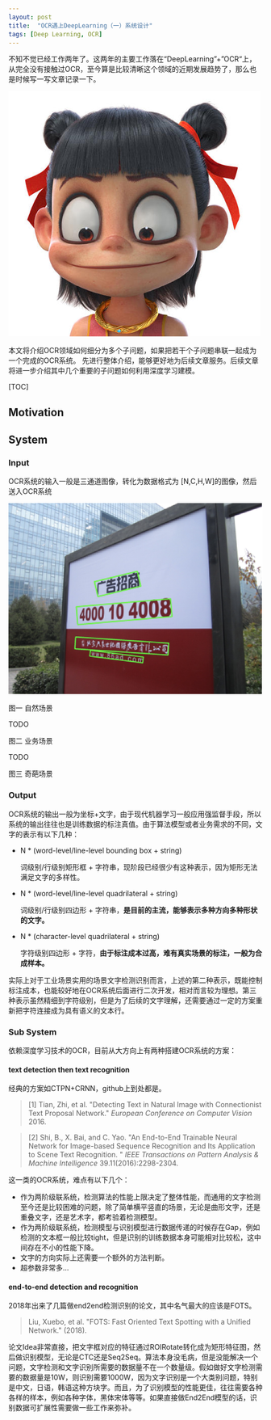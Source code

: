 ```yaml
---
layout: post
title:  "OCR遇上DeepLearning（一）系统设计"
tags: [Deep Learning, OCR]
---
```




不知不觉已经工作两年了。这两年的主要工作落在“DeepLearning”+”OCR“上，从完全没有接触过OCR，至今算是比较清晰这个领域的近期发展趋势了，那么也是时候写一写文章记录一下。

![zha3](/downloads/zha3.jpg)



本文将介绍OCR领域如何细分为多个子问题，如果把若干个子问题串联一起成为一个完成的OCR系统。
先进行整体介绍，能够更好地为后续文章服务。后续文章将进一步介绍其中几个重要的子问题如何利用深度学习建模。



[TOC]

## Motivation

### 



## System

### Input

OCR系统的输入一般是三通道图像，转化为数据格式为 [N,C,H,W]的图像，然后送入OCR系统

![2019-7-14-im1](/downloads/2019-7-14-im1.png)

图一 自然场景

TODO

图二 业务场景

TODO

图三 奇葩场景

### Output

OCR系统的输出一般为坐标+文字，由于现代机器学习一般应用强监督手段，所以系统的输出往往也是训练数据的标注真值。由于算法模型或者业务需求的不同，文字的表示有以下几种：

* N * (word-level/line-level bounding box + string)

  词级别/行级别矩形框 + 字符串，现阶段已经很少有这种表示，因为矩形无法满足文字的多样性。

* N * (word-level/line-level quadrilateral + string)

  词级别/行级别四边形 + 字符串，**是目前的主流，能够表示多种方向多种形状的文字。**

* N * (character-level quadrilateral + string)

  字符级别四边形 + 字符，**由于标注成本过高，难有真实场景的标注，一般为合成样本。**



实际上对于工业场景实用的场景文字检测识别而言，上述的第二种表示，既能控制标注成本，也能较好地在OCR系统后面进行二次开发，相对而言较为理想。第三种表示虽然精细到字符级别，但是为了后续的文字理解，还需要通过一定的方案重新把字符连接成为具有语义的文本行。

### Sub System

依赖深度学习技术的OCR，目前从大方向上有两种搭建OCR系统的方案：



#### text detection then text recognition

经典的方案如CTPN+CRNN，github上到处都是。

> [1] Tian, Zhi, et al. "Detecting Text in Natural Image with Connectionist Text Proposal Network." *European Conference on Computer Vision* 2016.

> [2] Shi, B., X. Bai, and C. Yao. "An End-to-End Trainable Neural Network for Image-based Sequence Recognition and Its Application to Scene Text Recognition. " *IEEE Transactions on Pattern Analysis & Machine Intelligence* 39.11(2016):2298-2304.

这一类的OCR系统，难点有以下几个：

* 作为两阶级联系统，检测算法的性能上限决定了整体性能，而通用的文字检测至今还是比较困难的问题，除了简单横平竖直的场景，无论是曲形文字，还是重叠文字，还是艺术字，都考验着检测模型。
* 作为两阶级联系统，检测模型与识别模型进行数据传递的时候存在Gap，例如检测的文本框一般比较tight，但是识别的训练数据本身可能相对比较松，这中间存在不小的性能下降。
* 文字的方向实际上还需要一个额外的方法判断。
* 超参数非常多...

#### end-to-end detection and recognition

2018年出来了几篇做end2end检测识别的论文，其中名气最大的应该是FOTS。

> Liu, Xuebo, et al. "FOTS: Fast Oriented Text Spotting with a Unified Network." (2018).

论文Idea非常直接，把文字框对应的特征通过ROIRotate转化成为矩形特征图，然后做识别模型，无论是CTC还是Seq2Seq。算法本身没毛病，但是没能解决一个问题，文字检测和文字识别所需要的数据量不在一个数量级。假如做好文字检测需要的数据量是10W，则识别需要1000W，因为文字识别是一个大类别问题，特别是中文，日语，韩语这种方块字。而且，为了识别模型的性能更佳，往往需要各种各样的样本，例如各种字体，黑体宋体等等。如果直接做End2End模型的话，识别数据可扩展性需要做一些工作来弥补。

